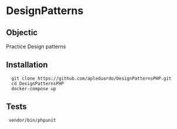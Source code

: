 # DesignPatterns

## Objectic

Practice Design patterns

## Installation

~~~
  git clone https://github.com/apleduardo/DesignPatternsPHP.git
  cd DesignPatternsPHP
  docker-compose up
~~~

## Tests

~~~
 vendor/bin/phpunit 
~~~ 
